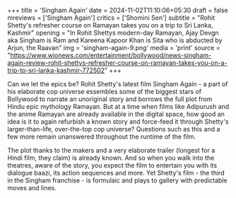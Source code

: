 +++
title = 'Singham Again'
date = 2024-11-02T11:10:06+05:30
draft = false
mreviews = ['Singham Again']
critics = ['Shomini Sen']
subtitle = "Rohit Shetty's refresher course on Ramayan takes you on a trip to Sri Lanka, Kashmir"
opening = "In Rohit Shettys modern-day Ramayan, Ajay Devgn aka Singham is Ram and Kareena Kapoor Khan is Sita who is abducted by Arjun, the Raavan"
img = 'singham-again-9.png'
media = 'print'
source = "https://www.wionews.com/entertainment/bollywood/news-singham-again-review-rohit-shettys-refresher-course-on-ramayan-takes-you-on-a-trip-to-sri-lanka-kashmir-772502"
+++

Can we let the epics be? Rohit Shetty's latest film Singham Again - a part of his elaborate cop universe essembles some of the biggest stars of Bollywood to narrate an unoriginal story and borrows the full plot from Hindu epic mythology Ramayan. But at a time when films like Adipurush and the anime Ramayan are already available in the digital space, how good an idea is it to again refurbish a known story and force-feed it through Shetty's larger-than-life, over-the-top cop universe? Questions such as this and a few more remain unanswered throughout the runtime of the film.

The plot thanks to the makers and a very elaborate trailer (longest for a Hindi film, they claim) is already known. And so when you walk into the theatres, aware of the story, you expect the film to entertain you with its dialogue baazi, its action sequences and more. Yet Shetty's film - the third in the Singham franchise - is formulaic and plays to gallery with predictable moves and lines.
